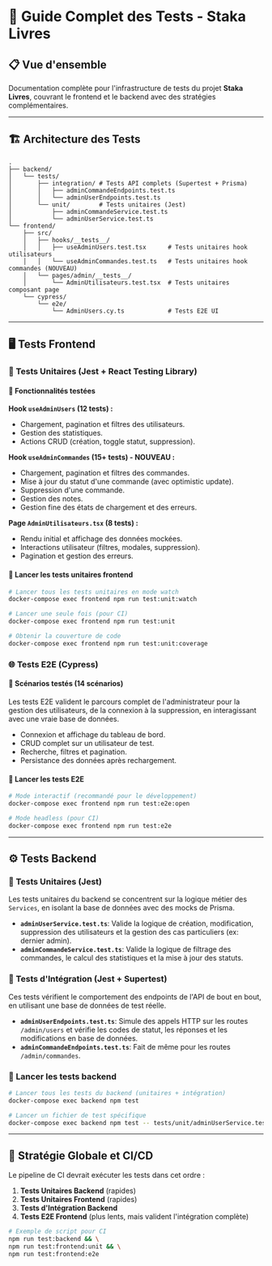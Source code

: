 # 🧪 Guide Complet des Tests - Staka Livres

## 📋 Vue d'ensemble

Documentation complète pour l'infrastructure de tests du projet **Staka Livres**, couvrant le frontend et le backend avec des stratégies complémentaires.

---

## 🏗️ Architecture des Tests

```
.
├── backend/
│   └── tests/
│       ├── integration/ # Tests API complets (Supertest + Prisma)
│       │   ├── adminCommandeEndpoints.test.ts
│       │   └── adminUserEndpoints.test.ts
│       └── unit/        # Tests unitaires (Jest)
│           ├── adminCommandeService.test.ts
│           └── adminUserService.test.ts
└── frontend/
    ├── src/
    │   ├── hooks/__tests__/
    │   │   ├── useAdminUsers.test.tsx      # Tests unitaires hook utilisateurs
    │   │   └── useAdminCommandes.test.ts   # Tests unitaires hook commandes (NOUVEAU)
    │   └── pages/admin/__tests__/
    │       └── AdminUtilisateurs.test.tsx  # Tests unitaires composant page
    └── cypress/
        └── e2e/
            └── AdminUsers.cy.ts            # Tests E2E UI
```

---

## 🖥️ Tests Frontend

### 🔬 Tests Unitaires (Jest + React Testing Library)

#### **🎯 Fonctionnalités testées**

**Hook `useAdminUsers` (12 tests) :**

- Chargement, pagination et filtres des utilisateurs.
- Gestion des statistiques.
- Actions CRUD (création, toggle statut, suppression).

**Hook `useAdminCommandes` (15+ tests) - NOUVEAU :**

- Chargement, pagination et filtres des commandes.
- Mise à jour du statut d'une commande (avec optimistic update).
- Suppression d'une commande.
- Gestion des notes.
- Gestion fine des états de chargement et des erreurs.

**Page `AdminUtilisateurs.tsx` (8 tests) :**

- Rendu initial et affichage des données mockées.
- Interactions utilisateur (filtres, modales, suppression).
- Pagination et gestion des erreurs.

#### **🚀 Lancer les tests unitaires frontend**

```bash
# Lancer tous les tests unitaires en mode watch
docker-compose exec frontend npm run test:unit:watch

# Lancer une seule fois (pour CI)
docker-compose exec frontend npm run test:unit

# Obtenir la couverture de code
docker-compose exec frontend npm run test:unit:coverage
```

### 🌐 Tests E2E (Cypress)

#### **🎯 Scénarios testés (14 scénarios)**

Les tests E2E valident le parcours complet de l'administrateur pour la gestion des utilisateurs, de la connexion à la suppression, en interagissant avec une vraie base de données.

- Connexion et affichage du tableau de bord.
- CRUD complet sur un utilisateur de test.
- Recherche, filtres et pagination.
- Persistance des données après rechargement.

#### **🚀 Lancer les tests E2E**

```bash
# Mode interactif (recommandé pour le développement)
docker-compose exec frontend npm run test:e2e:open

# Mode headless (pour CI)
docker-compose exec frontend npm run test:e2e
```

---

## ⚙️ Tests Backend

### 🔬 Tests Unitaires (Jest)

Les tests unitaires du backend se concentrent sur la logique métier des `Services`, en isolant la base de données avec des mocks de Prisma.

- **`adminUserService.test.ts`**: Valide la logique de création, modification, suppression des utilisateurs et la gestion des cas particuliers (ex: dernier admin).
- **`adminCommandeService.test.ts`**: Valide la logique de filtrage des commandes, le calcul des statistiques et la mise à jour des statuts.

### 🔗 Tests d'Intégration (Jest + Supertest)

Ces tests vérifient le comportement des endpoints de l'API de bout en bout, en utilisant une base de données de test réelle.

- **`adminUserEndpoints.test.ts`**: Simule des appels HTTP sur les routes `/admin/users` et vérifie les codes de statut, les réponses et les modifications en base de données.
- **`adminCommandeEndpoints.test.ts`**: Fait de même pour les routes `/admin/commandes`.

### 🚀 Lancer les tests backend

```bash
# Lancer tous les tests du backend (unitaires + intégration)
docker-compose exec backend npm test

# Lancer un fichier de test spécifique
docker-compose exec backend npm test -- tests/unit/adminUserService.test.ts
```

---

## 🚦 Stratégie Globale et CI/CD

Le pipeline de CI devrait exécuter les tests dans cet ordre :

1.  **Tests Unitaires Backend** (rapides)
2.  **Tests Unitaires Frontend** (rapides)
3.  **Tests d'Intégration Backend**
4.  **Tests E2E Frontend** (plus lents, mais valident l'intégration complète)

```bash
# Exemple de script pour CI
npm run test:backend && \
npm run test:frontend:unit && \
npm run test:frontend:e2e
```
